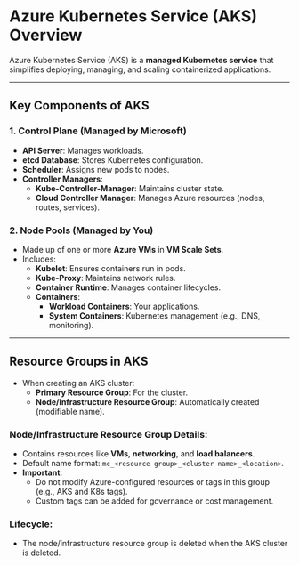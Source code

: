 # Azure Kubernetes Service (AKS) Overview

Azure Kubernetes Service (AKS) is a **managed Kubernetes service** that simplifies deploying, managing, and scaling containerized applications.

---

## Key Components of AKS
### **1. Control Plane (Managed by Microsoft)**
- **API Server**: Manages workloads.
- **etcd Database**: Stores Kubernetes configuration.
- **Scheduler**: Assigns new pods to nodes.
- **Controller Managers**:  
  - **Kube-Controller-Manager**: Maintains cluster state.  
  - **Cloud Controller Manager**: Manages Azure resources (nodes, routes, services).

### **2. Node Pools (Managed by You)**
- Made up of one or more **Azure VMs** in **VM Scale Sets**.
- Includes:
  - **Kubelet**: Ensures containers run in pods.
  - **Kube-Proxy**: Maintains network rules.
  - **Container Runtime**: Manages container lifecycles.
  - **Containers**:
    - **Workload Containers**: Your applications.
    - **System Containers**: Kubernetes management (e.g., DNS, monitoring).

---

## Resource Groups in AKS
- When creating an AKS cluster:
  - **Primary Resource Group**: For the cluster.
  - **Node/Infrastructure Resource Group**: Automatically created (modifiable name).

### Node/Infrastructure Resource Group Details:
- Contains resources like **VMs**, **networking**, and **load balancers**.
- Default name format: `mc_<resource group>_<cluster name>_<location>`.
- **Important**:
  - Do not modify Azure-configured resources or tags in this group (e.g., AKS and K8s tags).
  - Custom tags can be added for governance or cost management.

### Lifecycle:
- The node/infrastructure resource group is deleted when the AKS cluster is deleted.